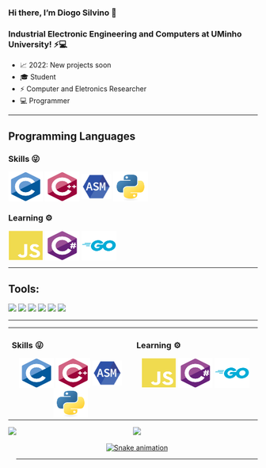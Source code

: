 ### Hi there, I’m Diogo Silvino 👋
### Industrial Electronic Engineering and Computers at UMinho University! ⚡💻

- 📈 2022: New projects soon
- 🎓 Student
- ⚡ Computer and Eletronics Researcher
- 💻 Programmer 

---

## Programming Languages 

### Skills 😜
<div style="display: inline_block">
  <img align="center" height="60" width="70" src="https://raw.githubusercontent.com/devicons/devicon/master/icons/c/c-original.svg">
  <img align="center" height="60" width="70" src="https://raw.githubusercontent.com/devicons/devicon/master/icons/cplusplus/cplusplus-original.svg">
  <img align="center" height="50" width="60" src="https://github.com/DiogoRoseira/DiogoRoseira/blob/main/Icon/asm.png">
  <img align="center" height="60" width="70" src="https://raw.githubusercontent.com/devicons/devicon/master/icons/python/python-original.svg">
</div>

### Learning ⚙
<div style="display: inline_block">
  <img align="center" height="60" width="70" src="https://github.com/devicons/devicon/blob/master/icons/javascript/javascript-plain.svg">
  <img align="center" height="60" width="70" src="https://github.com/devicons/devicon/blob/master/icons/csharp/csharp-original.svg">
  <img align="center" height="60" width="70" src="https://github.com/devicons/devicon/blob/master/icons/go/go-original-wordmark.svg">
</div>

---

## Tools:

![](https://img.shields.io/badge/Visual_Studio-5C2D91?style=for-the-badge&logo=visual%20studio&logoColor=white)
![](https://img.shields.io/badge/Visual_Studio_Code-0078D4?style=for-the-badge&logo=visual%20studio%20code&logoColor=white)
![](https://img.shields.io/badge/pycharm-143?style=for-the-badge&logo=pycharm&logoColor=black&color=black&labelColor=green)
![](https://img.shields.io/badge/STM-0099ff?style=for-the-badge&logo=Arduino&logoColor=white)
![](https://img.shields.io/badge/Ubuntu-E95420?style=for-the-badge&logo=ubuntu&logoColor=white)
![](https://img.shields.io/badge/Linux-FCC624?style=for-the-badge&logo=linux&logoColor=black)

---


<table><tr><td valign="top" width="50%">

### Skills 😜
<div align="center">  
  <img align="center" height="60" width="70" src="https://raw.githubusercontent.com/devicons/devicon/master/icons/c/c-original.svg">
  <img align="center" height="60" width="70" src="https://raw.githubusercontent.com/devicons/devicon/master/icons/cplusplus/cplusplus-original.svg">
  <img align="center" height="50" width="60" src="https://github.com/DiogoRoseira/DiogoRoseira/blob/main/Icon/asm.png">
  <img align="center" height="60" width="70" src="https://raw.githubusercontent.com/devicons/devicon/master/icons/python/python-original.svg"> 
</div>

</td><td valign="top" width="50%">

### Learning ⚙ 
<div align="center">  
  <img align="center" height="60" width="70" src="https://github.com/devicons/devicon/blob/master/icons/javascript/javascript-plain.svg">
  <img align="center" height="60" width="70" src="https://github.com/devicons/devicon/blob/master/icons/csharp/csharp-original.svg">
  <img align="center" height="60" width="70" src="https://github.com/devicons/devicon/blob/master/icons/go/go-original-wordmark.svg"> 
</div>

</td></tr></table>  





<div align="center">
  <a href="https://github.com/DiogoRoseira">
  <img align="left"  img height="180em" src="https://github-readme-stats.vercel.app/api?username=DiogoRoseira&show_icons=true&theme=dark&include_all_commits=true&count_private=true"/>
  <img height="80em" src="https://github-readme-stats.vercel.app/api/top-langs/?username=DiogoRoseira&layout=compact&langs_count=7&theme=dark"/>

  ![Snake animation](https://github.com/DiogoRoseira/DiogoRoseira/blob/output/github-contribution-grid-snake.svg)
 
</div>

---
